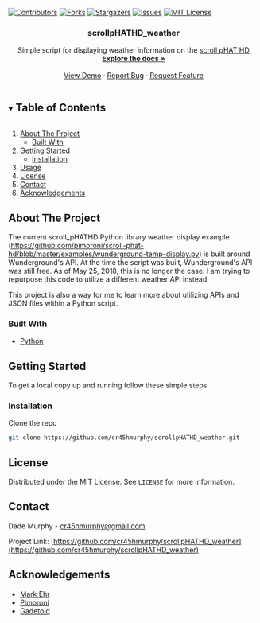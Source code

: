 <!--
*** Thanks for checking out the Best-README-Template. If you have a suggestion
*** that would make this better, please fork the repo and create a pull request
*** or simply open an issue with the tag "enhancement".
*** Thanks again! Now go create something AMAZING! :D
***
***
***
*** To avoid retyping too much info. Do a search and replace for the following:
*** github_username, repo_name, twitter_handle, email, project_title, project_description
-->



<!-- PROJECT SHIELDS -->
<!--
*** I'm using markdown "reference style" links for readability.
*** Reference links are enclosed in brackets [ ] instead of parentheses ( ).
*** See the bottom of this document for the declaration of the reference variables
*** for contributors-url, forks-url, etc. This is an optional, concise syntax you may use.
*** https://www.markdownguide.org/basic-syntax/#reference-style-links
-->
[![Contributors][contributors-shield]][contributors-url]
[![Forks][forks-shield]][forks-url]
[![Stargazers][stars-shield]][stars-url]
[![Issues][issues-shield]][issues-url]
[![MIT License][license-shield]][license-url]



<!-- PROJECT LOGO -->
  <h3 align="center">scrollpHATHD_weather</h3>

  <p align="center">
    Simple script for displaying weather information on the <a href="https://shop.pimoroni.com/products/scroll-phat-hd" target="_blank">scroll pHAT HD</a>
    <br />
    <a href="https://github.com/cr45hmurphy/scrollpHATHD_weather"><strong>Explore the docs »</strong></a>
    <br />
    <br />
    <a href=https://github.com/cr45hmurphy/scrollpHATHD_weather>View Demo</a>
    ·
    <a href=https://github.com/cr45hmurphy/scrollpHATHD_weather">Report Bug</a>
    ·
    <a href=https://github.com/cr45hmurphy/scrollpHATHD_weather>Request Feature</a>
  </p>
</p>



<!-- TABLE OF CONTENTS -->
<details open="open">
  <summary><h2 style="display: inline-block">Table of Contents</h2></summary>
  <ol>
    <li>
      <a href="#about-the-project">About The Project</a>
      <ul>
        <li><a href="#built-with">Built With</a></li>
      </ul>
    </li>
    <li>
      <a href="#getting-started">Getting Started</a>
      <ul>
        <li><a href="#installation">Installation</a></li>
      </ul>
    </li>
    <li><a href="#usage">Usage</a></li>
    <li><a href="#license">License</a></li>
    <li><a href="#contact">Contact</a></li>
    <li><a href="#acknowledgements">Acknowledgements</a></li>
  </ol>
</details>



<!-- ABOUT THE PROJECT -->
## About The Project

The current scroll_pHATHD Python library weather display example (https://github.com/pimoroni/scroll-phat-hd/blob/master/examples/wunderground-temp-display.py) is built around Wunderground's API. 
At the time the script was built, Wunderground's API was still free. As of May 25, 2018, this is no longer the case. I am trying to repurpose this code to utilize a different weather API instead.

This project is also a way for me to learn more about utilizing APIs and JSON files within a Python script.

### Built With

* [Python](https://www.python.org/)



<!-- GETTING STARTED -->
## Getting Started

To get a local copy up and running follow these simple steps.

### Installation

Clone the repo
   ```sh
   git clone https://github.com/cr45hmurphy/scrollpHATHD_weather.git
   ```

<!-- LICENSE -->
## License

Distributed under the MIT License. See `LICENSE` for more information.


<!-- CONTACT -->
## Contact

Dade Murphy - cr45hmurphy@gmail.com

Project Link: [https://github.com/cr45hmurphy/scrollpHATHD_weather](https://github.com/cr45hmurphy/scrollpHATHD_weather)



<!-- ACKNOWLEDGEMENTS -->
## Acknowledgements

* [Mark Ehr](https://github.com/wild4gadgets)
* [Pimoroni](https://github.com/pimoroni)
* [Gadetoid](https://github.com/Gadgetoid)





<!-- MARKDOWN LINKS & IMAGES -->
<!-- https://www.markdownguide.org/basic-syntax/#reference-style-links -->
[contributors-shield]: https://img.shields.io/github/contributors/github_username/repo.svg?style=for-the-badge
[contributors-url]: https://github.com/github_username/repo/graphs/contributors
[forks-shield]: https://img.shields.io/github/forks/github_username/repo.svg?style=for-the-badge
[forks-url]: https://github.com/github_username/repo/network/members
[stars-shield]: https://img.shields.io/github/stars/github_username/repo.svg?style=for-the-badge
[stars-url]: https://github.com/github_username/repo/stargazers
[issues-shield]: https://img.shields.io/github/issues/github_username/repo.svg?style=for-the-badge
[issues-url]: https://github.com/github_username/repo/issues
[license-shield]: https://img.shields.io/github/license/github_username/repo.svg?style=for-the-badge
[license-url]: https://github.com/cr45hmurphy/scrollpHATHD_weather/blob/master/LICENSE
